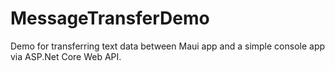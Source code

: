 # MessageTransferDemo
Demo for transferring text data between Maui app and a simple console app via ASP.Net Core Web API.
